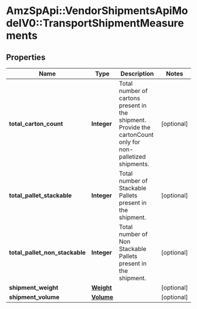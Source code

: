 # AmzSpApi::VendorShipmentsApiModelV0::TransportShipmentMeasurements

## Properties
Name | Type | Description | Notes
------------ | ------------- | ------------- | -------------
**total_carton_count** | **Integer** | Total number of cartons present in the shipment. Provide the cartonCount only for non-palletized shipments. | [optional] 
**total_pallet_stackable** | **Integer** | Total number of Stackable Pallets present in the shipment. | [optional] 
**total_pallet_non_stackable** | **Integer** | Total number of Non Stackable Pallets present in the shipment. | [optional] 
**shipment_weight** | [**Weight**](Weight.md) |  | [optional] 
**shipment_volume** | [**Volume**](Volume.md) |  | [optional] 

